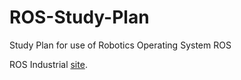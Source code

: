 # ROS-Study-Plan
Study Plan for use of Robotics Operating System ROS

ROS Industrial [site](https://industrial-training-master.readthedocs.io/en/melodic/).
